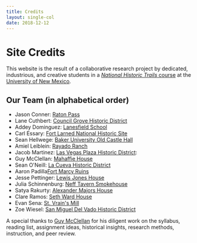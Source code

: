 ```yaml
---
title: Credits
layout: single-col
date: 2018-12-12
---
```


# Site Credits
This website is the result of a collaborative research project by dedicated, industrious, and creative students in a [_National Historic Trails_ course](http://fredgibbs.net/courses/trails) at the [University of New Mexico](http://unm.edu).

## Our Team (in alphabetical order)
- Jason Conner: [Raton Pass](sites/raton-pass)
- Lane Cuthbert: [Council Grove Historic District](sites/council-grove-downtown-historic-district)
- Addey Dominguez: [Lanesfield School](sites/lanesfield-school)
- Carl Essary: [Fort Larned National Historic Site](sites/Fort-larned)
- Sean Hellwege: [Baker University Old Castle Hall](sites/baker-university-old-castle-building)
- Amiel Leiblein: [Rayado Ranch](sites/rayado-ranch)
- Jacob Martinez: [Las Vegas Plaza Historic District](sites/las-vegas-plaza-historic-district):
- Guy McClellan: [Mahaffie House](sites/mahaffie-house)
- Sean O'Neill: [La Cueva Historic District](sites/la-cueva-historic-district)
- Aaron Padilla[Fort Marcy Ruins](sites/fort-marcy)
- Jesse Pettinger: [Lewis Jones House](sites/lewis-jones-house)
- Julia Schinnenburg: [Neff Tavern Smokehouse](sites/neff-tavern-smokehouse)
- Satya Rakurty: [Alexander Majors House](sites/alexander-majors-house)
- Clare Ramos: [Seth Ward House](sites/seth-ward-house)
- Evan Sena: [St. Vrain's Mill](sites/stvrain-mill)
- Zoe Wiesel: [San Miguel Del Vado Historic District](sites/san-miguel-del-vado)

A special thanks to [Guy McClellan](http://guymcclellan.net/) for his diligent work on the syllabus, reading list, assignment ideas, historical insights, research methods, instruction, and peer review.

